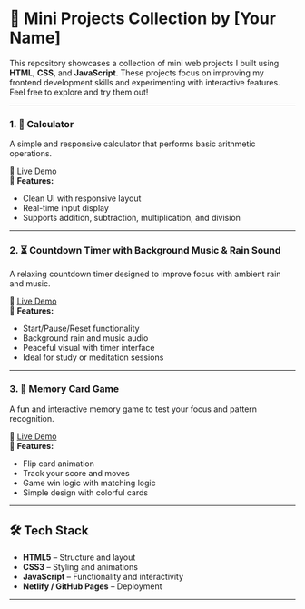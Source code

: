 # 🎯 Mini Projects Collection by [Your Name]

This repository showcases a collection of mini web projects I built using **HTML**, **CSS**, and **JavaScript**. These projects focus on improving my frontend development skills and experimenting with interactive features. Feel free to explore and try them out!

---

### 1. 🧮 Calculator  
A simple and responsive calculator that performs basic arithmetic operations.

🔗 [Live Demo](https://vmcalculator.netlify.app/)  
📌 **Features:**
- Clean UI with responsive layout  
- Real-time input display  
- Supports addition, subtraction, multiplication, and division  

---

### 2. ⏳ Countdown Timer with Background Music & Rain Sound  
A relaxing countdown timer designed to improve focus with ambient rain and music.

🔗 [Live Demo](https://nrpomodoro.netlify.app/)  
📌 **Features:**
- Start/Pause/Reset functionality  
- Background rain and music audio  
- Peaceful visual with timer interface  
- Ideal for study or meditation sessions  

---

### 3. 🧠 Memory Card Game  
A fun and interactive memory game to test your focus and pattern recognition.

🔗 [Live Demo](https://rnmemorycardgame.netlify.app/)  
📌 **Features:**
- Flip card animation  
- Track your score and moves  
- Game win logic with matching logic  
- Simple design with colorful cards  

---

## 🛠 Tech Stack

- **HTML5** – Structure and layout  
- **CSS3** – Styling and animations  
- **JavaScript** – Functionality and interactivity  
- **Netlify / GitHub Pages** – Deployment  

---


